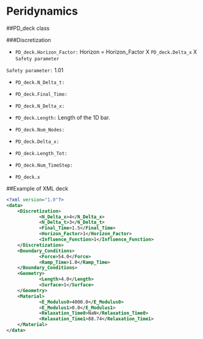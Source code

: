# Peridynamics


##PD_deck class

###Discretization

* `PD_deck.Horizon_Factor:` Horizon = Horizon\_Factor X `PD_deck.Delta_x` X `Safety parameter`

`Safety parameter:` 1.01


* `PD_deck.N_Delta_t:`

* `PD_deck.Final_Time:`

* `PD_deck.N_Delta_x:`

* `PD_deck.Length:` Length of the 1D bar.

* `PD_deck.Num_Nodes:`

* `PD_deck.Delta_x:` 

* `PD_deck.Length_Tot:`

* `PD_deck.Num_TimeStep:` 

* `PD_deck.x`

##Example of XML deck

```XML
<?xml version="1.0"?>
<data>
	<Discretization>
			<N_Delta_x>4</N_Delta_x>
			<N_Delta_t>3</N_Delta_t>
			<Final_Time>1.5</Final_Time>
			<Horizon_Factor>1</Horizon_Factor>
			<Influence_Function>1</Influence_Function>
	</Discretization>
	<Boundary_Conditions>
			<Force>54.0</Force>
			<Ramp_Time>1.0</Ramp_Time>
	</Boundary_Conditions>
	<Geometry>
			<Length>4.0</Length>
			<Surface>1</Surface>
	</Geometry>
	<Material>
			<E_Modulus0>4000.0</E_Modulus0>
			<E_Modulus1>0.0</E_Modulus1>
			<Relaxation_Time0>NaN</Relaxation_Time0>
			<Relaxation_Time1>88.74</Relaxation_Time1>
	</Material>
</data>
```
